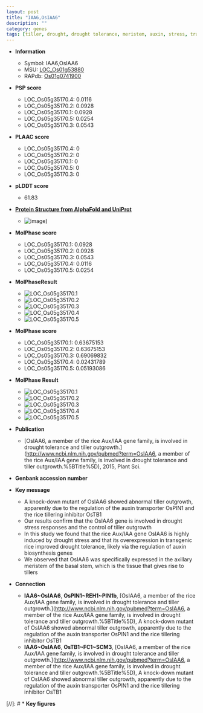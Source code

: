 ```yaml
---
layout: post
title: "IAA6,OsIAA6"
description: ""
category: genes
tags: [tiller, drought, drought tolerance, meristem, auxin, stress, transporter, tillering, auxin biosynthesis, auxin transport, axillary meristem, drought stress, drought stress , drought stress response, stress response]
---
```


* **Information**  
    + Symbol: IAA6,OsIAA6  
    + MSU: [LOC_Os01g53880](http://rice.plantbiology.msu.edu/cgi-bin/ORF_infopage.cgi?orf=LOC_Os01g53880)  
    + RAPdb: [Os01g0741900](http://rapdb.dna.affrc.go.jp/viewer/gbrowse_details/irgsp1?name=Os01g0741900)  

* **PSP score**  
    + LOC_Os05g35170.4: 0.0116 
    + LOC_Os05g35170.2: 0.0928 
    + LOC_Os05g35170.1: 0.0928 
    + LOC_Os05g35170.5: 0.0254 
    + LOC_Os05g35170.3: 0.0543 

* **PLAAC score**  
    + LOC_Os05g35170.4: 0 
    + LOC_Os05g35170.2: 0 
    + LOC_Os05g35170.1: 0 
    + LOC_Os05g35170.5: 0 
    + LOC_Os05g35170.3: 0 

* **pLDDT score**
    + 61.83

* **[Protein Structure from AlphaFold and UniProt](https://www.uniprot.org/uniprotkb/Q8LQ74/entry#structure)**
    + ![image](https://ricepsp.github.io/images/Q8/AF-Q8LQ74-F1.png))

* **MolPhase score**
    + LOC_Os05g35170.1: 0.0928
    + LOC_Os05g35170.2: 0.0928
    + LOC_Os05g35170.3: 0.0543
    + LOC_Os05g35170.4: 0.0116
    + LOC_Os05g35170.5: 0.0254

* **MolPhaseResult**
    + ![LOC_Os05g35170.1](https://ricepsp.github.io/pictures/LOC_Os05g/LOC_Os05g35170.1.png)
    + ![LOC_Os05g35170.2](https://ricepsp.github.io/pictures/LOC_Os05g/LOC_Os05g35170.2.png)
    + ![LOC_Os05g35170.3](https://ricepsp.github.io/pictures/LOC_Os05g/LOC_Os05g35170.3.png)
    + ![LOC_Os05g35170.4](https://ricepsp.github.io/pictures/LOC_Os05g/LOC_Os05g35170.4.png)
    + ![LOC_Os05g35170.5](https://ricepsp.github.io/pictures/LOC_Os05g/LOC_Os05g35170.5.png)

* **MolPhase score**
    + LOC_Os05g35170.1: 0.63675153
    + LOC_Os05g35170.2: 0.63675153
    + LOC_Os05g35170.3: 0.69069832
    + LOC_Os05g35170.4: 0.02431789
    + LOC_Os05g35170.5: 0.05193086

* **MolPhase Result**
    + ![LOC_Os05g35170.1](https://304243504.github.io/Pictures/LOC_Os05g/LOC_Os05g35170.1.png)
    + ![LOC_Os05g35170.2](https://304243504.github.io/Pictures/LOC_Os05g/LOC_Os05g35170.2.png)
    + ![LOC_Os05g35170.3](https://304243504.github.io/Pictures/LOC_Os05g/LOC_Os05g35170.3.png)
    + ![LOC_Os05g35170.4](https://304243504.github.io/Pictures/LOC_Os05g/LOC_Os05g35170.4.png)
    + ![LOC_Os05g35170.5](https://304243504.github.io/Pictures/LOC_Os05g/LOC_Os05g35170.5.png)

* **Publication**  
    + [OsIAA6, a member of the rice Aux/IAA gene family, is involved in drought tolerance and tiller outgrowth.](http://www.ncbi.nlm.nih.gov/pubmed?term=OsIAA6, a member of the rice Aux/IAA gene family, is involved in drought tolerance and tiller outgrowth.%5BTitle%5D), 2015, Plant Sci.

* **Genbank accession number**  

* **Key message**  
    + A knock-down mutant of OsIAA6 showed abnormal tiller outgrowth, apparently due to the regulation of the auxin transporter OsPIN1 and the rice tillering inhibitor OsTB1
    + Our results confirm that the OsIAA6 gene is involved in drought stress responses and the control of tiller outgrowth
    + In this study we found that the rice Aux/IAA gene OsIAA6 is highly induced by drought stress and that its overexpression in transgenic rice improved drought tolerance, likely via the regulation of auxin biosynthesis genes
    + We observed that OsIAA6 was specifically expressed in the axillary meristem of the basal stem, which is the tissue that gives rise to tillers

* **Connection**  
    + __IAA6~OsIAA6__, __OsPIN1~REH1~PIN1b__, [OsIAA6, a member of the rice Aux/IAA gene family, is involved in drought tolerance and tiller outgrowth.](http://www.ncbi.nlm.nih.gov/pubmed?term=OsIAA6, a member of the rice Aux/IAA gene family, is involved in drought tolerance and tiller outgrowth.%5BTitle%5D), A knock-down mutant of OsIAA6 showed abnormal tiller outgrowth, apparently due to the regulation of the auxin transporter OsPIN1 and the rice tillering inhibitor OsTB1
    + __IAA6~OsIAA6__, __OsTB1~FC1~SCM3__, [OsIAA6, a member of the rice Aux/IAA gene family, is involved in drought tolerance and tiller outgrowth.](http://www.ncbi.nlm.nih.gov/pubmed?term=OsIAA6, a member of the rice Aux/IAA gene family, is involved in drought tolerance and tiller outgrowth.%5BTitle%5D), A knock-down mutant of OsIAA6 showed abnormal tiller outgrowth, apparently due to the regulation of the auxin transporter OsPIN1 and the rice tillering inhibitor OsTB1

[//]: # * **Key figures**  


